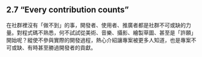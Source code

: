 ## 2.7 “Every contribution counts”

在社群裡沒有「做不到」的事，開發者、使用者、推廣者都是社群不可或缺的力量。對程式碼不熟悉，何不試試從美術、音樂、攝影、繪製草圖、甚至是「許願」開始呢？縱使不參與實際的開發過程，熱心介紹讓專案被更多人知道，也是專案不可或缺、有時甚至勝過開發者的貢獻。
